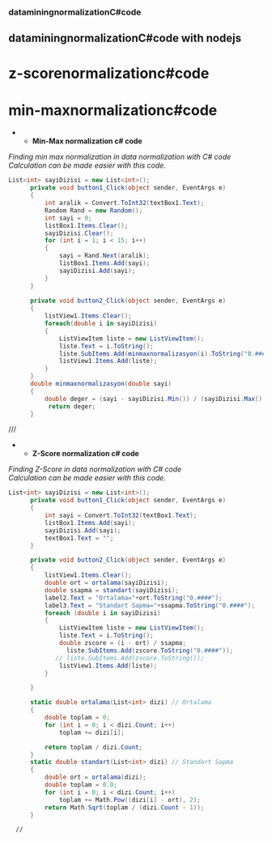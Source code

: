 ### dataminingnormalizationC#code

## dataminingnormalizationC#code with nodejs

# z-scorenormalizationc#code 
# min-maxnormalizationc#code


* * **Min-Max normalization c# code**  
                                                         

*Finding min max normalization in data normalization with C# code                          
Calculation can be made easier with this code.*  
                                                                                         
                                          
```C#
List<int> sayiDizisi = new List<int>();                                                       
      private void button1_Click(object sender, EventArgs e)
      {
          int aralik = Convert.ToInt32(textBox1.Text);
          Random Rand = new Random();
          int sayi = 0;
          listBox1.Items.Clear();
          sayiDizisi.Clear();
          for (int i = 1; i < 15; i++)
          {
              sayi = Rand.Next(aralik);
              listBox1.Items.Add(sayi);
              sayiDizisi.Add(sayi);
          }
      }
 
      private void button2_Click(object sender, EventArgs e)
      {
          listView1.Items.Clear();
          foreach(double i in sayiDizisi)
          {
              ListViewItem liste = new ListViewItem();
              liste.Text = i.ToString();
              liste.SubItems.Add(minmaxnormalizasyon(i).ToString("0.###"));
              listView1.Items.Add(liste);
          }            
      }
      double minmaxnormalizasyon(double sayi)
      {
          double deger = (sayi - sayiDizisi.Min()) / (sayiDizisi.Max() - sayiDizisi.Min());
           return deger;
      }
   ``` 
///  
                                                                                                                                         
      
      
* * **Z-Score normalization c# code** 
      
*Finding Z-Score in data normalization with C# code                          
 Calculation can be made easier with this code.* 
 ```C#
 List<int> sayiDizisi = new List<int>();
       private void button1_Click(object sender, EventArgs e)
       {
           int sayi = Convert.ToInt32(textBox1.Text);
           listBox1.Items.Add(sayi);
           sayiDizisi.Add(sayi);
           textBox1.Text = "";
       }
 
       private void button2_Click(object sender, EventArgs e)
       {
           listView1.Items.Clear();
           double ort = ortalama(sayiDizisi);
           double ssapma = standart(sayiDizisi);
           label2.Text = "Ortalama="+ort.ToString("0.####");
           label3.Text = "Standart Sapma="+ssapma.ToString("0.####");
           foreach (double i in sayiDizisi)
           {
               ListViewItem liste = new ListViewItem();
               liste.Text = i.ToString();
               double zscore = (i - ort) / ssapma;
                 liste.SubItems.Add(zscore.ToString("0.####"));
              // liste.SubItems.Add(zscore.ToString());
               listView1.Items.Add(liste);
           }
 
       }
 
       static double ortalama(List<int> dizi) // Ortalama
       {
           double toplam = 0;
           for (int i = 0; i < dizi.Count; i++)
               toplam += dizi[i];
 
           return toplam / dizi.Count;
       }
       static double standart(List<int> dizi) // Standart Sapma
       {
           double ort = ortalama(dizi);
           double toplam = 0.0;
           for (int i = 0; i < dizi.Count; i++)
               toplam += Math.Pow((dizi[i] - ort), 2);
           return Math.Sqrt(toplam / (dizi.Count - 1));
       }
``` 
      
      //
     
     
     
     
     
